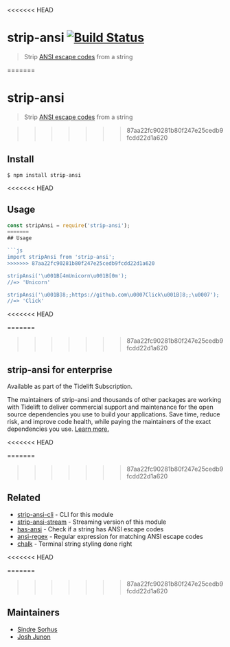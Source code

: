 <<<<<<< HEAD
# strip-ansi [![Build Status](https://travis-ci.org/chalk/strip-ansi.svg?branch=master)](https://travis-ci.org/chalk/strip-ansi)

> Strip [ANSI escape codes](https://en.wikipedia.org/wiki/ANSI_escape_code) from a string


=======
# strip-ansi

> Strip [ANSI escape codes](https://en.wikipedia.org/wiki/ANSI_escape_code) from a string

>>>>>>> 87aa22fc90281b80f247e25cedb9fcdd22d1a620
## Install

```
$ npm install strip-ansi
```

<<<<<<< HEAD

## Usage

```js
const stripAnsi = require('strip-ansi');
=======
## Usage

```js
import stripAnsi from 'strip-ansi';
>>>>>>> 87aa22fc90281b80f247e25cedb9fcdd22d1a620

stripAnsi('\u001B[4mUnicorn\u001B[0m');
//=> 'Unicorn'

stripAnsi('\u001B]8;;https://github.com\u0007Click\u001B]8;;\u0007');
//=> 'Click'
```

<<<<<<< HEAD

=======
>>>>>>> 87aa22fc90281b80f247e25cedb9fcdd22d1a620
## strip-ansi for enterprise

Available as part of the Tidelift Subscription.

The maintainers of strip-ansi and thousands of other packages are working with Tidelift to deliver commercial support and maintenance for the open source dependencies you use to build your applications. Save time, reduce risk, and improve code health, while paying the maintainers of the exact dependencies you use. [Learn more.](https://tidelift.com/subscription/pkg/npm-strip-ansi?utm_source=npm-strip-ansi&utm_medium=referral&utm_campaign=enterprise&utm_term=repo)

<<<<<<< HEAD

=======
>>>>>>> 87aa22fc90281b80f247e25cedb9fcdd22d1a620
## Related

- [strip-ansi-cli](https://github.com/chalk/strip-ansi-cli) - CLI for this module
- [strip-ansi-stream](https://github.com/chalk/strip-ansi-stream) - Streaming version of this module
- [has-ansi](https://github.com/chalk/has-ansi) - Check if a string has ANSI escape codes
- [ansi-regex](https://github.com/chalk/ansi-regex) - Regular expression for matching ANSI escape codes
- [chalk](https://github.com/chalk/chalk) - Terminal string styling done right

<<<<<<< HEAD

=======
>>>>>>> 87aa22fc90281b80f247e25cedb9fcdd22d1a620
## Maintainers

- [Sindre Sorhus](https://github.com/sindresorhus)
- [Josh Junon](https://github.com/qix-)


